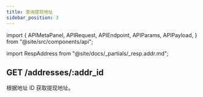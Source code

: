 ```yaml
---
title: 查询提现地址
sidebar_position: 3
---
```


import {
  APIMetaPanel,
  APIRequest,
  APIEndpoint,
  APIParams,
  APIPayload,
} from "@site/src/components/api";

import RespAddress from "@site/docs/_partials/_resp.addr.md";

## GET /addresses/:addr_id

根据地址 ID 获取提现地址。

<APIEndpoint url="/addresses/:addr_id" />

<APIMetaPanel scope="Authorized" scopeNote="" />

<APIParams
  p-addr_id="要查询的地址 ID"
  p-addr_id-required={true}
/>

<APIRequest
  title="Get an address"
  url="/addresses/ba3a2e33-efde-40b9-9cac-c293f0d1a3f2"
/>

<RespAddress />
